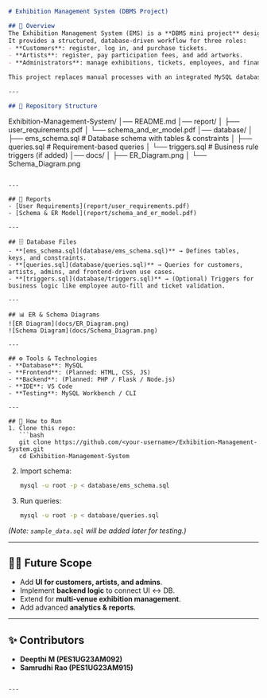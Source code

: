```markdown
# Exhibition Management System (DBMS Project)

## 📌 Overview
The Exhibition Management System (EMS) is a **DBMS mini project** designed to manage exhibitions at a single venue.  
It provides a structured, database-driven workflow for three roles:
- **Customers**: register, log in, and purchase tickets.  
- **Artists**: register, pay participation fees, and add artworks.  
- **Administrators**: manage exhibitions, tickets, employees, and finances.  

This project replaces manual processes with an integrated MySQL database system.

---

## 📂 Repository Structure
```

Exhibition-Management-System/
│── README.md
│── report/
│   ├── user_requirements.pdf
│   └── schema_and_er_model.pdf
│── database/
│   ├── ems_schema.sql        # Database schema with tables & constraints
│   ├── queries.sql           # Requirement-based queries
│   └── triggers.sql          # Business rule triggers (if added)
│── docs/
│   ├── ER_Diagram.png
│   └── Schema_Diagram.png

```

---

## 📑 Reports
- [User Requirements](report/user_requirements.pdf)  
- [Schema & ER Model](report/schema_and_er_model.pdf)  

---

## 🗄️ Database Files
- **[ems_schema.sql](database/ems_schema.sql)** → Defines tables, keys, and constraints.  
- **[queries.sql](database/queries.sql)** → Queries for customers, artists, admins, and frontend-driven use cases.  
- **[triggers.sql](database/triggers.sql)** → (Optional) Triggers for business logic like employee auto-fill and ticket validation.  

---

## 📊 ER & Schema Diagrams
![ER Diagram](docs/ER_Diagram.png)  
![Schema Diagram](docs/Schema_Diagram.png)  

---

## ⚙️ Tools & Technologies
- **Database**: MySQL  
- **Frontend**: (Planned: HTML, CSS, JS)  
- **Backend**: (Planned: PHP / Flask / Node.js)  
- **IDE**: VS Code  
- **Testing**: MySQL Workbench / CLI  

---

## 🚀 How to Run
1. Clone this repo:
   ```bash
   git clone https://github.com/<your-username>/Exhibition-Management-System.git
   cd Exhibition-Management-System
```

2. Import schema:

   ```bash
   mysql -u root -p < database/ems_schema.sql
   ```

3. Run queries:

   ```bash
   mysql -u root -p < database/queries.sql
   ```

*(Note: `sample_data.sql` will be added later for testing.)*

---

## 👩‍💻 Future Scope

* Add **UI for customers, artists, and admins**.
* Implement **backend logic** to connect UI ↔ DB.
* Extend for **multi-venue exhibition management**.
* Add advanced **analytics & reports**.

---

## ✨ Contributors

* **Deepthi M (PES1UG23AM092)**
* **Samrudhi Rao (PES1UG23AM915)**

```

---

